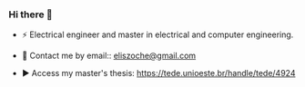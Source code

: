 ### Hi there 👋

- ⚡ Electrical engineer and master in electrical and computer engineering. 

- 💬 Contact me by email:: eliszoche@gmail.com
- ▶️ Access my master's thesis: https://tede.unioeste.br/handle/tede/4924
